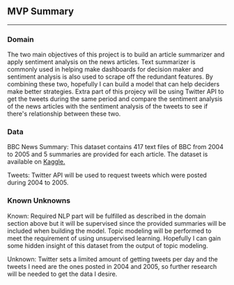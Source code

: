 ## MVP Summary
-----------

### Domain

The two main objectives of this project is to build an article summarizer and apply sentiment analysis on the news articles. Text summarizer is commonly used in helping make dashboards for decision maker and sentiment analysis is also used to scrape off the redundant features. By combining these two, hopefully I can build a model that can help deciders make better strategies. Extra part of this projecy will be using Twitter API to get the tweets during the same period and compare the sentiment analysis of the news articles with the sentiment analysis of the tweets to see if there's relationship between these two.

### Data

BBC News Summary: This dataset contains 417 text files of BBC from 2004 to 2005 and 5 summaries are provided for each article. The dataset is available on [Kaggle.](https://www.kaggle.com/pariza/bbc-news-summary#BBC%20News%20Summary.rar)

Tweets: Twitter API will be used to request tweets which were posted during 2004 to 2005.

### Known Unknowns

Known: Required NLP part will be fulfilled as described in the domain section above but it will be supervised since the provided summaries will be included when building the model. Topic modeling will be performed to meet the requirement of using unsupervised learning. Hopefully I can gain some hidden insight of this dataset from the output of topic modeling.

Unknown: Twitter sets a limited amount of getting tweets per day and the tweets I need are the ones posted in 2004 and 2005, so further research will be needed to get the data I desire.
